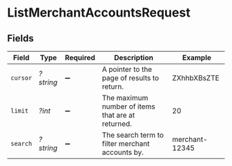 # ListMerchantAccountsRequest


## Fields

| Field                                             | Type                                              | Required                                          | Description                                       | Example                                           |
| ------------------------------------------------- | ------------------------------------------------- | ------------------------------------------------- | ------------------------------------------------- | ------------------------------------------------- |
| `cursor`                                          | *?string*                                         | :heavy_minus_sign:                                | A pointer to the page of results to return.       | ZXhhbXBsZTE                                       |
| `limit`                                           | *?int*                                            | :heavy_minus_sign:                                | The maximum number of items that are at returned. | 20                                                |
| `search`                                          | *?string*                                         | :heavy_minus_sign:                                | The search term to filter merchant accounts by.   | merchant-12345                                    |